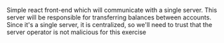 Simple react front-end which will communicate with a single server. This server will be responsible for transferring balances between accounts.
Since it's a single server, it is centralized, so we'll need to trust that the server operator is not malicious for this exercise
